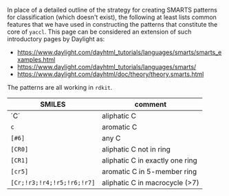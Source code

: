 In place of a detailed outline of the strategy for creating SMARTS patterns for classification (which doesn't exist), the following at least lists common features that we have used in constructing the patterns that constitute the core of `yaccl`.
This page can be considered an extension of such introductory pages by Daylight as:
* https://www.daylight.com/dayhtml_tutorials/languages/smarts/smarts_examples.html
* https://www.daylight.com/dayhtml_tutorials/languages/smarts/
* https://www.daylight.com/dayhtml/doc/theory/theory.smarts.html

The patterns are all working in `rdkit`.

SMILES | comment
--- | ---
´C´ | aliphatic C
`c` | aromatic C
`[#6]` | any C
`[CR0]` | aliphatic C not in ring
`[CR1]` | aliphatic C in exactly one ring
`[cr5]` | aromatic C in 5-member ring
`[Cr;!r3;!r4;!r5;!r6;!r7]` | aliphatic C in macrocycle (>7)


